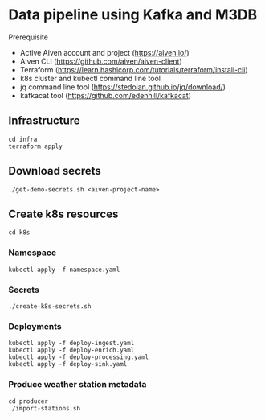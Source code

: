 # Data pipeline using Kafka and M3DB

Prerequisite
- Active Aiven account and project (https://aiven.io/)
- Aiven CLI (https://github.com/aiven/aiven-client)
- Terraform (https://learn.hashicorp.com/tutorials/terraform/install-cli)
- k8s cluster and kubectl command line tool
- jq command line tool (https://stedolan.github.io/jq/download/)
- kafkacat tool (https://github.com/edenhill/kafkacat)

## Infrastructure
```
cd infra
terraform apply
````

## Download secrets
````
./get-demo-secrets.sh <aiven-project-name>
````

## Create k8s resources
````
cd k8s
````

### Namespace
```
kubectl apply -f namespace.yaml
```


### Secrets
```
./create-k8s-secrets.sh
```

### Deployments
```
kubectl apply -f deploy-ingest.yaml
kubectl apply -f deploy-enrich.yaml
kubectl apply -f deploy-processing.yaml
kubectl apply -f deploy-sink.yaml
```

### Produce weather station metadata
```
cd producer
./import-stations.sh
```
